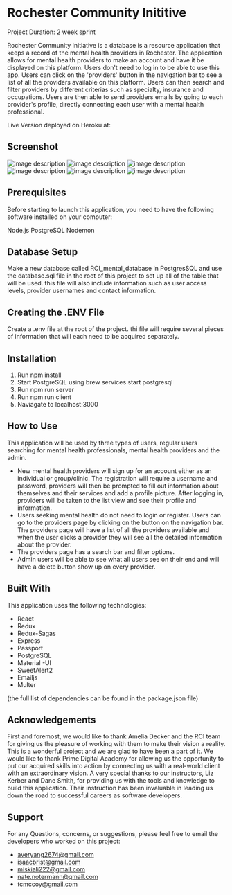 
# Rochester Community Inititive

Project Duration: 2 week sprint

Rochester Community Initiative is a database is a resource application that keeps a record of the mental health providers in Rochester. The application allows for mental health providers to make an account and have it be displayed on this platform. Users don't need to log in to be able to use this app. Users can click on the 'providers' button in the navigation bar to see a list of all the providers available on this platform. Users can then search and filter providers by different criterias such as specialty, insurance and occupations. Users are then able to send providers emails by going to each provider's profile, directly connecting each user with a mental health professional.

Live Version deployed on Heroku at:


## Screenshot
![image description](public/Screenshot.png/HomePage.png)
![image description](public/Screenshot.png/ProviderListView.png)
![image description](public/Screenshot.png/DetailView.png)
![image description](public/Screenshot.png/Login.png)
![image description](public/Screenshot.png/ProfileRegister.png)
![image description](public/Screenshot.png/ProfileInfoVerification.png)

## Prerequisites
Before starting to launch this application, you need to have the following software installed on your computer:

Node.js
PostgreSQL
Nodemon


## Database Setup

Make a new database called RCI_mental_database in PostgresSQL and use the database.sql file in the root of this project to set up all of the table that will be used. this file will also include information such as user access levels, provider usernames and contact information.


## Creating the .ENV File

Create a .env file at the root of the project. thi file will require several pieces of information that will each need to be acquired separately. 


## Installation 

1. Run npm install
2. Start PostgreSQL using brew services start postgresql
3. Run npm run server
4. Run npm run client 
5. Naviagate to localhost:3000


## How to Use 

This application will be used by three types of users, regular users searching for mental health professionals, mental health providers and the admin.

- New mental health providers will sign up for an account either as an individual or group/clinic. The registration will require a username and password, providers will then be prompted to fill out information about themselves and their services and add a profile picture. After logging in, providers will be taken to the list view and see their profile and information.
- Users seeking mental health do not need to login or register. Users can go to the providers page by clicking on the button on the navigation bar. The providers page will have a list of all the providers available and when the user clicks a provider they will see all the detailed information about the provider.
- The providers page has a search bar and filter options.
- Admin users will be able to see what all users see on their end and will have a delete button show up on every provider.



## Built With

This application uses the following technologies:

- React
- Redux
- Redux-Sagas
- Express
- Passport
- PostgreSQL
- Material -Ul
- SweetAlert2
- Emailjs
- Multer

(the full list of dependencies can be found in the package.json file)

## Acknowledgements

First and foremost, we would like to thank Amelia Decker and the RCI team for giving us the pleasure of working with them to make their vision a reality. This is a wonderful project and we are glad to have been a part of it. We would like to thank Prime Digital Academy for allowing us the opportunity to put our acquired skills into action by connecting us with a real-world client with an extraordinary vision.
A very special thanks to our instructors, Liz Kerber and Dane Smith, for providing us with the tools and knowledge to build this application. Their instruction has been invaluable in leading us down the road to successful careers as software developers.


## Support
For any Questions, concerns, or suggestions, please feel free to email the developers who worked on this project:

- averyang2674@gmail.com
- isaacbrist@gmail.com
- miskiali222@gmail.com
- nate.notermann@gmail.com
- tcmccoy@gmail.com
